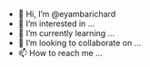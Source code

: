 - 👋 Hi, I’m @eyambarichard
- 👀 I’m interested in ...
- 🌱 I’m currently learning ...
- 💞️ I’m looking to collaborate on ...
- 📫 How to reach me ...

<!---
eyambarichard/eyambarichard is a ✨ special ✨ repository because its `README.md` (this file) appears on your GitHub profile.
You can click the Preview link to take a look at your changes.
--->
